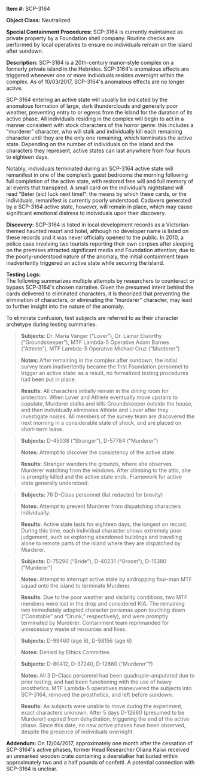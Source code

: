 **Item #:** SCP-3164

**Object Class:** Neutralized

**Special Containment Procedures:** SCP-3164 is currently maintained as private property by a Foundation shell company. Routine checks are performed by local operatives to ensure no individuals remain on the island after sundown.

**Description:** SCP-3164 is a 20th-century manor-style complex on a formerly private island in the Hebrides. SCP-3164's anomalous effects are triggered whenever one or more individuals resides overnight within the complex. As of 10/03/2017, SCP-3164's anomalous effects are no longer active.

SCP-3164 entering an active state will usually be indicated by the anomalous formation of large, dark thunderclouds and generally poor weather, preventing entry to or egress from the island for the duration of its active phase. All individuals residing in the complex will begin to act in a manner consistent with stock characters of the horror genre: this includes a “murderer” character, who will stalk and individually kill each remaining character until they are the only one remaining, which terminates the active state. Depending on the number of individuals on the island and the characters they represent, active states can last anywhere from four hours to eighteen days.

Notably, individuals terminated during an SCP-3164 active state will remanifest in one of the complex’s guest bedrooms the morning following full completion of the active state, with restored free will and full memory of all events that transpired. A small card on the individual’s nightstand will read “Beter (sic) luck next time!”: the means by which these cards, or the individuals, remanifest is currently poorly understood. Cadavers generated by a SCP-3164 active state, however, will remain in place, which may cause significant emotional distress to individuals upon their discovery.

**Discovery:** SCP-3164 is listed in local development records as a Victorian-themed haunted resort and hotel, although no developer name is listed on these records and it was never officially opened to the public. In 2010, a police case involving two tourists reporting their own corpses after sleeping on the premises attracted significant media and Foundation attention; due to the poorly-understood nature of the anomaly, the initial containment team inadvertently triggered an active state while securing the island.

**Testing Logs:**  
The following summarizes multiple attempts by researchers to counteract or bypass SCP-3164's chosen narrative. Given the presumed intent behind the cards delivered to eliminated characters, it is theorized that preventing the elimination of characters, or eliminating the “murderer” character, may lead to further insight into the nature of the anomaly.

To eliminate confusion, test subjects are referred to as their character archetype during testing summaries.

> **Subjects:** Dr. Maria Vanger (“Lover”), Dr. Lamar Elworthy (“Groundskeeper”), MTF Lambda-5 Operative Adam Barnes (“Athlete”), MTF Lambda-5 Operative Michael Cruz (“Murderer”)
> 
> **Notes:** After remaining in the complex after sundown, the initial survey team inadvertently became the first Foundation personnel to trigger an active state: as a result, no formalized testing procedures had been put in place.
> 
> **Results:** All characters initially remain in the dining room for protection. When Lover and Athlete eventually move upstairs to copulate, Murderer stalks and kills Groundskeeper outside the house, and then individually eliminates Athlete and Lover after they investigate noises. All members of the survey team are discovered the next morning in a considerable state of shock, and are placed on short-term leave.

> **Subjects:** D-45038 (“Stranger”), D-57784 (“Murderer”)
> 
> **Notes:** Attempt to discover the consistency of the active state.
> 
> **Results:** Stranger wanders the grounds, where she observes Murderer watching from the windows. After climbing to the attic, she is promptly killed and the active state ends. Framework for active state generally understood.

> **Subjects:** 76 D-Class personnel (list redacted for brevity)
> 
> **Notes:** Attempt to prevent Murderer from dispatching characters individually.
> 
> **Results:** Active state lasts for eighteen days, the longest on record. During this time, each individual character shows extremely poor judgement, such as exploring abandoned buildings and travelling alone to remote parts of the island where they are dispatched by Murderer.

> **Subjects:** D-75296 (“Bride”), D-40231 (“Groom”), D-15380 (“Murderer”)
> 
> **Notes:** Attempt to interrupt active state by airdropping four-man MTF squad onto the island to terminate Murderer.
> 
> **Results:** Due to the poor weather and visibility conditions, two MTF members were lost in the drop and considered KIA. The remaining two immediately adopted character personas upon touching down (“Constable” and “Drunk,” respectively), and were promptly terminated by Murderer. Containment team reprimanded for unnecessary waste of resources and lives.

> **Subjects:** D-99460 (age 8), D-98156 (age 6)
> 
> **Notes:** Denied by Ethics Committee.

> **Subjects:** D-80412, D-37240, D-12660 (“Murderer”?)
> 
> **Notes:** All 3 D-Class personnel had been quadruple-amputated due to prior testing, and had been functioning with the use of heavy prosthetics. MTF Lambda-5 operatives maneuvered the subjects into SCP-3164, removed the prosthetics, and left before sundown.
> 
> **Results:** As subjects were unable to move during the experiment, exact characters unknown. After 5 days D-12660 (presumed to be Murderer) expired from dehydration, triggering the end of the active phase. Since this date, no new active phases have been observed, despite the presence of individuals overnight.

**Addendum:** On 12/04/2017, approximately one month after the cessation of SCP-3164's active phases, former Head Researcher Oliana Kaiwi received an unmarked wooden crate containing a deerstalker hat buried within approximately two and a half pounds of confetti. A potential connection with SCP-3164 is unclear.
